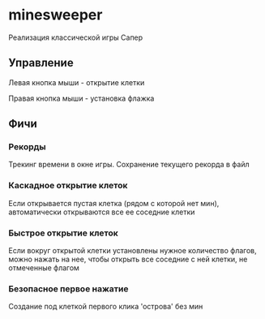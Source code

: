 # minesweeper

Реализация классической игры Сапер

## Управление
Левая кнопка мыши - открытие клетки

Правая кнопка мыши - установка флажка

## Фичи
### Рекорды
Трекинг времени в окне игры. Сохранение текущего рекорда в файл
### Каскадное открытие клеток
Если открывается пустая клетка (рядом с которой нет мин), автоматически открываются все ее соседние клетки
### Быстрое открытие клеток
Если вокруг открытой клетки установлены нужное количество флагов, можно нажать на нее, чтобы открыть все соседние с ней клетки, не отмеченные флагом
### Безопасное первое нажатие
Создание под клеткой первого клика 'острова' без мин
